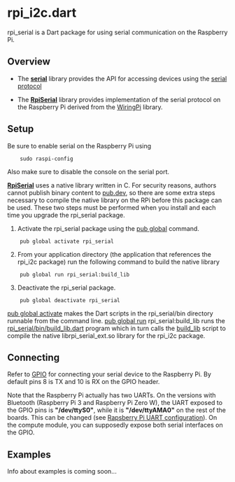 # rpi_i2c.dart

rpi_serial is a Dart package for using serial communication on the Raspberry Pi.

## Overview

 * The [__serial__](lib/serial.dart) library provides the API for accessing devices
   using the [serial protocol](https://en.wikipedia.org/wiki/Serial_communication)

 * The [__RpiSerial__](lib/rpi_serial.dart) library provides implementation of
   the serial protocol on the Raspberry Pi derived from the [WiringPi](http://wiringpi.com/) library.

## Setup

Be sure to enable serial on the Raspberry Pi using
```
    sudo raspi-config
```
Also make sure to disable the console on the serial port.

[__RpiSerial__](lib/rpi_serial.dart) uses a native library written in C.
For security reasons, authors cannot publish binary content
to [pub.dev](https://pub.dev/), so there are some extra
steps necessary to compile the native library on the RPi before this package
can be used. These two steps must be performed when you install and each time
you upgrade the rpi_serial package.

1) Activate the rpi_serial package using the
[pub global](https://dart.dev/tools/pub/cmd/pub-global) command.
```
    pub global activate rpi_serial
```

2) From your application directory (the application that references
the rpi_i2c package) run the following command to build the native library
```
    pub global run rpi_serial:build_lib
```

3) Deactivate the rpi_serial package.
```
    pub global deactivate rpi_serial
```

[pub global activate](https://dart.dev/tools/pub/cmd/pub-global#activating-a-package)
makes the Dart scripts in the rpi_serial/bin directory runnable
from the command line.
[pub global run](https://dart.dev/tools/pub/cmd/pub-global#running-a-script)
rpi_serial:build_lib runs the [rpi_serial/bin/build_lib.dart](bin/build_lib.dart)
program which in turn calls the [build_lib](lib/src/native/build_lib) script
to compile the native librpi_serial_ext.so library for the rpi_i2c package.

## Connecting

Refer to [GPIO](https://www.raspberrypi.org/documentation/usage/gpio/) for connecting your serial device to the Raspberry Pi.
By default pins 8 is TX and 10 is RX on the GPIO header.

Note that the Raspberry Pi actually has two UARTs.
On the versions with Bluetooth (Raspberry Pi 3 and Raspberry Pi Zero W), the UART exposed to the GPIO pins is __"/dev/ttyS0"__, while it is __"/dev/ttyAMA0"__ on the rest of the boards.
This can be changed (see [Rapsberry Pi UART configuration](https://www.raspberrypi.org/documentation/configuration/uart.md)).
On the compute module, you can supposedly expose both serial interfaces on the GPIO.


## Examples

Info about examples is coming soon...
